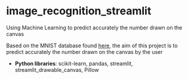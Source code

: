 # image_recognition_streamlit
Using Machine Learning to predict accurately the number drawn on the canvas

Based on the MNIST database found [here](http://yann.lecun.com/exdb/mnist/), the aim of this project is to predict accurately the number drawn on the canvas by the user

* **Python libraries**: scikit-learn, pandas, streamlit, streamlit_drawable_canvas, Pillow
